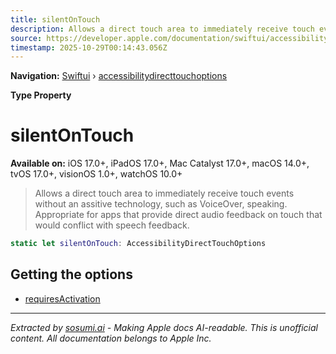 ```yaml
---
title: silentOnTouch
description: Allows a direct touch area to immediately receive touch events without an assitive technology, such as VoiceOver, speaking. Appropriate for apps that provide direct audio feedback on touch that would conflict with speech feedback.
source: https://developer.apple.com/documentation/swiftui/accessibilitydirecttouchoptions/silentontouch
timestamp: 2025-10-29T00:14:43.056Z
---
```


**Navigation:** [Swiftui](/documentation/swiftui) › [accessibilitydirecttouchoptions](/documentation/swiftui/accessibilitydirecttouchoptions)

**Type Property**

# silentOnTouch

**Available on:** iOS 17.0+, iPadOS 17.0+, Mac Catalyst 17.0+, macOS 14.0+, tvOS 17.0+, visionOS 1.0+, watchOS 10.0+

> Allows a direct touch area to immediately receive touch events without an assitive technology, such as VoiceOver, speaking. Appropriate for apps that provide direct audio feedback on touch that would conflict with speech feedback.

```swift
static let silentOnTouch: AccessibilityDirectTouchOptions
```

## Getting the options

- [requiresActivation](/documentation/swiftui/accessibilitydirecttouchoptions/requiresactivation)

---

*Extracted by [sosumi.ai](https://sosumi.ai) - Making Apple docs AI-readable.*
*This is unofficial content. All documentation belongs to Apple Inc.*
